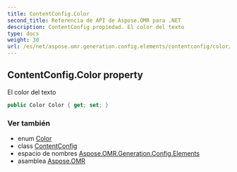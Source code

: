 ```yaml
---
title: ContentConfig.Color
second_title: Referencia de API de Aspose.OMR para .NET
description: ContentConfig propiedad. El color del texto
type: docs
weight: 30
url: /es/net/aspose.omr.generation.config.elements/contentconfig/color/
---
```

## ContentConfig.Color property

El color del texto

```csharp
public Color Color { get; set; }
```

### Ver también

* enum [Color](../../../aspose.omr.generation/color/)
* class [ContentConfig](../)
* espacio de nombres [Aspose.OMR.Generation.Config.Elements](../../contentconfig/)
* asamblea [Aspose.OMR](../../../)


